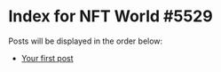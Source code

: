 # Index for NFT World #5529
Posts will be displayed in the order below:

- [Your first post](./001-first.md)


